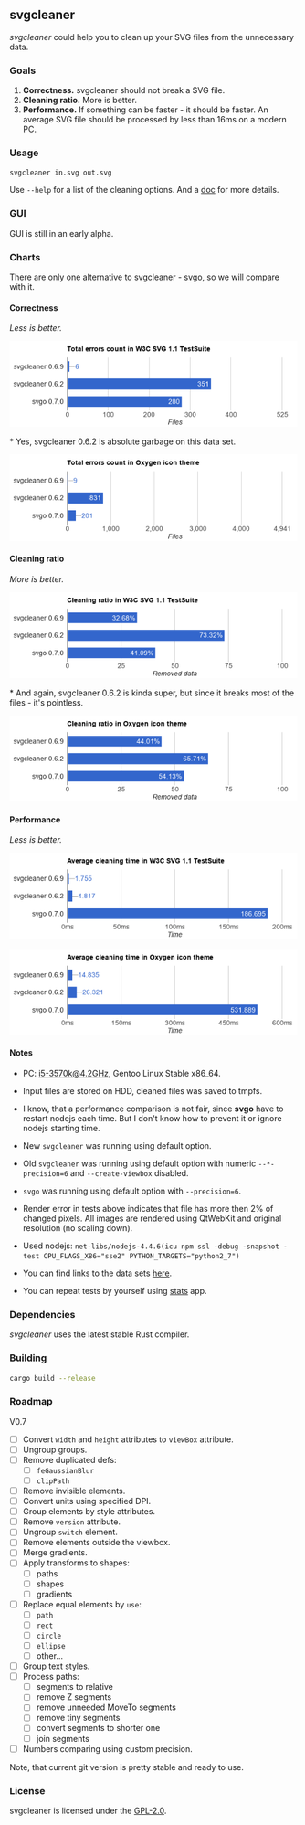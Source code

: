 ## svgcleaner

*svgcleaner* could help you to clean up your SVG files from the unnecessary data.

### Goals

1. **Correctness.** svgcleaner should not break a SVG file.
1. **Cleaning ratio.** More is better.
1. **Performance.** If something can be faster - it should be faster.
   An average SVG file should be processed by less than 16ms on a modern PC.

### Usage

```
svgcleaner in.svg out.svg
```

Use `--help` for a list of the cleaning options. And a [doc](docs/svgcleaner.rst) for more details.

### GUI

GUI is still in an early alpha.

### Charts

There are only one alternative to svgcleaner - [svgo](https://github.com/svg/svgo),
so we will compare with it.

#### Correctness

*Less is better.*

![Alt text](data/correctness_chart_W3C_SVG_11_TestSuite.png)

\* Yes, svgcleaner 0.6.2 is absolute garbage on this data set.

![Alt text](data/correctness_chart_oxygen.png)

#### Cleaning ratio

*More is better.*

![Alt text](data/ratio_chart_W3C_SVG_11_TestSuite.png)

\* And again, svgcleaner 0.6.2 is kinda super, but since it breaks most
of the files - it's pointless.

![Alt text](data/ratio_chart_oxygen.png)

#### Performance

*Less is better.*

![Alt text](data/performance_chart_W3C_SVG_11_TestSuite.png)

![Alt text](data/performance_chart_oxygen.png)

#### Notes

 - PC: i5-3570k@4.2GHz, Gentoo Linux Stable x86_64.

 - Input files are stored on HDD, cleaned files was saved to tmpfs.

 - I know, that a performance comparison is not fair, since **svgo** have to restart nodejs
each time. But I don't know how to prevent it or ignore nodejs starting time.

 - New `svgcleaner` was running using default option.

 - Old `svgcleaner` was running using default option with numeric `--*-precision=6`
   and `--create-viewbox` disabled.

 - `svgo` was running using default option with `--precision=6`.

 - Render error in tests above indicates that file has more then 2% of changed pixels.
   All images are rendered using QtWebKit and original resolution (no scaling down).

 - Used nodejs: `net-libs/nodejs-4.4.6(icu npm ssl -debug -snapshot -test
CPU_FLAGS_X86="sse2" PYTHON_TARGETS="python2_7")`

 - You can find links to the data sets [here](tools/files-testing/README.md).

 - You can repeat tests by yourself using [stats](tools/stats) app.

### Dependencies

*svgcleaner* uses the latest stable Rust compiler.

### Building

```bash
cargo build --release
```

### Roadmap
V0.7
 - [ ] Convert `width` and `height` attributes to `viewBox` attribute.
 - [ ] Ungroup groups.
 - [ ] Remove duplicated defs:
   - [ ] `feGaussianBlur`
   - [ ] `clipPath`
 - [ ] Remove invisible elements.
 - [ ] Convert units using specified DPI.
 - [ ] Group elements by style attributes.
 - [ ] Remove `version` attribute.
 - [ ] Ungroup `switch` element.
 - [ ] Remove elements outside the viewbox.
 - [ ] Merge gradients.
 - [ ] Apply transforms to shapes:
   - [ ] paths
   - [ ] shapes
   - [ ] gradients
 - [ ] Replace equal elements by `use`:
   - [ ] `path`
   - [ ] `rect`
   - [ ] `circle`
   - [ ] `ellipse`
   - [ ] other...
 - [ ] Group text styles.
 - [ ] Process paths:
    - [ ] segments to relative
    - [ ] remove Z segments
    - [ ] remove unneeded MoveTo segments
    - [ ] remove tiny segments
    - [ ] convert segments to shorter one
    - [ ] join segments
 - [ ] Numbers comparing using custom precision.

Note, that current git version is pretty stable and ready to use.

### License

svgcleaner is licensed under the [GPL-2.0](https://www.gnu.org/licenses/old-licenses/gpl-2.0.en.html).
